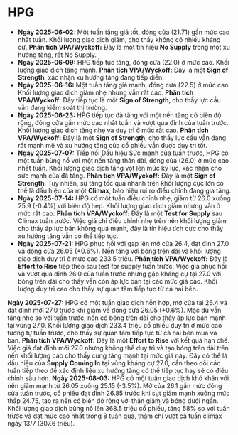 # HPG

- **Ngày 2025-06-02:** Một tuần tăng giá tốt, đóng cửa (21.71) gần mức cao nhất tuần. Khối lượng giao dịch giảm, cho thấy không có nhiều kháng cự. **Phân tích VPA/Wyckoff:** Đây là một tín hiệu **No Supply** trong một xu hướng tăng, rất No Supply.
- **Ngày 2025-06-09:** HPG tiếp tục tăng, đóng cửa (22.0) ở mức cao. Khối lượng giao dịch tăng mạnh. **Phân tích VPA/Wyckoff:** Đây là một **Sign of Strength**, xác nhận xu hướng tăng đang tiếp diễn.
- **Ngày 2025-06-16:** Một tuần tăng giá mạnh, đóng cửa (22.5) ở mức cao. Khối lượng giao dịch giảm nhẹ nhưng vẫn rất cao. **Phân tích VPA/Wyckoff:** Đây tiếp tục là một **Sign of Strength**, cho thấy lực cầu vẫn đang kiểm soát thị trường.
- **Ngày 2025-06-23:** HPG tiếp tục đà tăng với một nến tăng có biên độ rộng, đóng cửa gần mức cao nhất tuần và vượt qua đỉnh của tuần trước. Khối lượng giao dịch tăng nhẹ và duy trì ở mức rất cao. **Phân tích VPA/Wyckoff:** Đây là một **Sign of Strength**, cho thấy lực cầu vẫn đang rất mạnh mẽ và xu hướng tăng của cổ phiếu vẫn được duy trì tốt.
- **Ngày 2025-07-07:** Tiếp nối Dấu hiệu Sức mạnh của tuần trước, HPG có một tuần bùng nổ với một nến tăng thân dài, đóng cửa (26.0) ở mức cao nhất tuần. Khối lượng giao dịch tăng vọt lên mức kỷ lục, xác nhận cho sức mạnh của đà tăng. **Phân tích VPA/Wyckoff:** Đây là một **Sign of Strength**. Tuy nhiên, sự tăng tốc quá nhanh trên khối lượng cực lớn có thể là dấu hiệu của một **Climax**, báo hiệu rủi ro điều chỉnh đang gia tăng.
- **Ngày 2025-07-14:** HPG có một tuần điều chỉnh nhẹ, giảm từ 26.0 xuống 25.9 (-0.4%) với biên độ hẹp. Khối lượng giao dịch giảm nhưng vẫn ở mức rất cao. **Phân tích VPA/Wyckoff:** Đây là một **Test for Supply** sau Climax tuần trước. Việc giá chỉ điều chỉnh nhẹ trên nền khối lượng giảm cho thấy áp lực bán không quá mạnh, đây là tín hiệu tích cực cho thấy xu hướng tăng vẫn có thể tiếp tục.
- **Ngày 2025-07-21:** HPG phục hồi với gap lên mở cửa 26.4, đạt đỉnh 27.0 và đóng cửa 26.05 (+0.6%). Nến tăng với bóng trên dài và khối lượng giao dịch duy trì ở mức cao 233.5 triệu. **Phân tích VPA/Wyckoff:** Đây là **Effort to Rise** tiếp theo sau test for supply tuần trước. Việc giá phục hồi và vượt qua đỉnh 26.0 của tuần trước nhưng gặp kháng cự tại 27.0 với bóng trên dài cho thấy vẫn còn áp lực bán tại các mức giá cao. Khối lượng duy trì cao cho thấy sự quan tâm tiếp tục từ cả hai bên.


**Ngày 2025-07-27:** HPG có một tuần giao dịch hỗn hợp, mở cửa tại 26.4 và đạt đỉnh mới 27.0 trước khi giảm về đóng cửa 26.05 (+0.6%). Mặc dù vẫn tăng nhẹ so với tuần trước, nến có bóng trên dài cho thấy áp lực bán mạnh tại vùng 27.0. Khối lượng giao dịch 233.4 triệu cổ phiếu duy trì ở mức cao tương tự tuần trước, cho thấy sự quan tâm tiếp tục từ cả hai bên mua và bán. **Phân tích VPA/Wyckoff:** Đây là một **Effort to Rise** với kết quả hạn chế. Việc giá đạt đỉnh mới 27.0 nhưng không thể duy trì và tạo bóng trên dài trên nền khối lượng cao cho thấy cung tăng mạnh tại mức giá này. Đây có thể là dấu hiệu của **Supply Coming In** tại vùng kháng cự 27.0, cần theo dõi các tuần tiếp theo để xác định liệu xu hướng tăng có thể tiếp tục hay sẽ có điều chỉnh sâu hơn.
**Ngày 2025-08-03:** HPG có một tuần giao dịch khó khăn với nến giảm mạnh từ 26.05 xuống 25.15 (-3.5%). Mở cửa 26.1 gần mức đóng cửa tuần trước, cổ phiếu đạt đỉnh 26.85 trước khi sụt giảm mạnh xuống mức thấp 24.75, tạo ra nến có biên độ rộng với thân giảm và bóng dưới ngắn. Khối lượng giao dịch bùng nổ lên 368.5 triệu cổ phiếu, tăng 58% so với tuần trước và đạt mức cao nhất trong 8 tuần qua, thậm chí vượt cả tuần climax ngày 13/7 (307.6 triệu).
